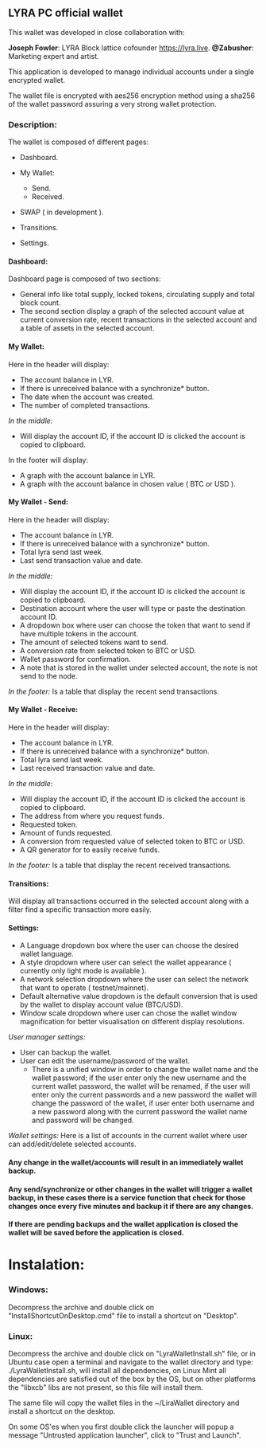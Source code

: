 ## LYRA PC official wallet

This wallet was developed in close collaboration with:

 **Joseph Fowler**: LYRA Block lattice cofounder https://lyra.live.
 **@Zabusher**: Marketing expert and artist.

 This application is developed to manage individual accounts under a single encrypted wallet.

 The wallet file is encrypted with aes256 encryption method using a sha256 of the wallet password assuring a very strong wallet protection.

 ### Description:

The wallet is composed of different pages:

* Dashboard.

* My Wallet:
  * Send.
  * Received.
* SWAP ( in development ).
* Transitions.
* Settings.

#### Dashboard:
Dashboard page is composed of two sections:
* General info like total supply, locked tokens, circulating supply and total block count.
* The second section display a graph of the selected account value at current conversion rate, recent transactions in the selected account and a table of assets in the selected account.

#### My Wallet:
Here in the header will display:
* The account balance in LYR.
* If there is unreceived balance with a synchronize* button.
* The date when the account was created.
* The number of completed transactions.

*In the middle:*
* Will display the account ID, if the account ID is clicked the account is copied to clipboard.

In the footer will display:
* A graph with the account balance in LYR.
* A graph with the account balance in chosen value ( BTC or USD ).

#### My Wallet - Send:
Here in the header will display:
* The account balance in LYR.
* If there is unreceived balance with a synchronize* button.
* Total lyra send last week.
* Last send transaction value and date.

*In the middle*:
* Will display the account ID, if the account ID is clicked the account is copied to clipboard.
* Destination account where the user will type or paste the destination account ID.
* A dropdown box where user can choose the token that want to send if have multiple tokens in the account.
* The amount of selected tokens want to send.
* A conversion rate from selected token to BTC or USD.
* Wallet password for confirmation.
* A note that is stored in the wallet under selected account, the note is not send to the node.

*In the footer:*
Is a table that display the recent send transactions.

#### My Wallet - Receive:
Here in the header will display:
* The account balance in LYR.
* If there is unreceived balance with a synchronize* button.
* Total lyra send last week.
* Last received transaction value and date.

*In the middle*:
* Will display the account ID, if the account ID is clicked the account is copied to clipboard.
* The address from where you request funds.
* Requested token.
* Amount of funds requested.
* A conversion from requested value of selected token to BTC or USD.
* A QR generator for to easily receive funds.

*In the footer:*
Is a table that display the recent received transactions.

#### Transitions:
Will display all transactions occurred in the selected account along with a filter find a specific transaction more easily.

#### Settings:
* A Language dropdown box where the user can choose the desired wallet language.
* A style dropdown where user can select the wallet appearance ( currently only light mode is available ).
* A network selection dropdown where the user can select the network that want to operate ( testnet/mainnet).
* Default alternative value dropdown is the default conversion that is used by the wallet to display account value (BTC/USD).
* Window scale dropdown where user can chose the wallet window magnification for better visualisation on different display resolutions.

*User manager settings:*
* User can backup the wallet.
* User can edit the username/password of the wallet.
  * There is a unified window in order to change the wallet name and the wallet password; if the user enter only the new username and the current wallet password, the wallet will be renamed, if the user will enter only the current passwords and a new password the wallet will change the password of the wallet, if user enter both username and a new password along with the current password the wallet name and password will be changed.

*Wallet settings:*
Here is a list of accounts in the current wallet where user can add/edit/delete selected accounts.

#### Any change in the wallet/accounts will result in an immediately wallet backup.
#### Any send/synchronize or other changes in the wallet will trigger a wallet backup, in these cases there is a service function that check for those changes once every five minutes and backup it if there are any changes.
#### If there are pending backups and the wallet application is closed the wallet will be saved before the application is closed.

# Instalation:

### Windows:

Decompress the archive and double click on "InstallShortcutOnDesktop.cmd" file to install a shortcut on "Desktop".

### Linux:

Decompress the archive and  double click on "LyraWalletInstall.sh" file, or in Ubuntu case open a terminal and navigate to the wallet directory and type: ./LyraWalletInstall.sh, will install all dependencies, on Linux Mint all dependencies are satisfied out of the box by the OS, but on other platforms the "libxcb" libs are not present, so this file will install them.

The same file will copy the wallet files in the ~/LiraWallet directory and install a shortcut on the desktop.

On some OS'es when you first double click the launcher will popup a message "Untrusted application launcher", click to "Trust and Launch".
